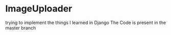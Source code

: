 # ImageUploader
trying to implement the things I learned in Django 
The Code is present in the master branch 

